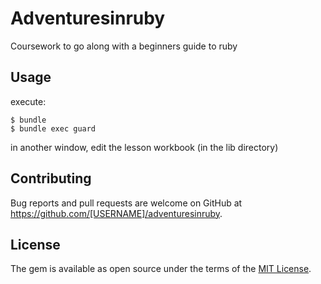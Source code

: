 # Adventuresinruby

Coursework to go along with a beginners guide to ruby

## Usage

execute:

    $ bundle
    $ bundle exec guard

in another window, edit the lesson workbook (in the lib directory)

## Contributing

Bug reports and pull requests are welcome on GitHub at https://github.com/[USERNAME]/adventuresinruby.


## License

The gem is available as open source under the terms of the [MIT License](http://opensource.org/licenses/MIT).

